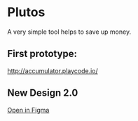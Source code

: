 # Plutos
A very simple tool helps to save up money.

## First prototype:
http://accumulator.playcode.io/


## New Design 2.0
[Open in Figma](https://www.figma.com/file/I1xw9Cnj3miZSXaFnSQmNlRy/Plutos-2.0)
